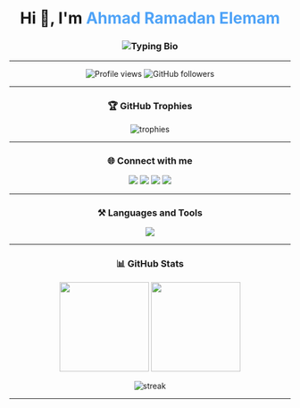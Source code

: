 <h1 align="center">
  Hi 👋, I'm <span style="color:#4FA3F7;">Ahmad Ramadan Elemam</span>
</h1>

<h3 align="center">
  <img src="https://readme-typing-svg.herokuapp.com?font=Fira+Code&size=22&pause=1000&color=4FA3F7&center=true&vCenter=true&width=500&lines=🎓+Computer+Science+Graduate;🏆+ECPC+Finalist;🌐+Frontend+Developer+(React);⚡+Currently+learning+Backend+with+Node.js" alt="Typing Bio" />
</h3>

---

<p align="center">
  <img src="https://komarev.com/ghpvc/?username=ahmadramadan74&label=Profile%20views&color=blueviolet&style=flat" alt="Profile views" />
  <img src="https://img.shields.io/github/followers/ahmadramadan74?label=Followers&style=social" alt="GitHub followers" />
</p>

---

<h3 align="center">🏆 GitHub Trophies</h3>
<p align="center"> 
  <img src="https://github-profile-trophy.vercel.app/?username=ahmadramadan74&theme=radical&no-frame=true&margin-w=15" alt="trophies"/>
</p>

---

<h3 align="center">🌐 Connect with me</h3>
<p align="center">
  <a href="https://twitter.com/rmdn7_7" target="blank"><img src="https://img.shields.io/badge/Twitter-1DA1F2?style=for-the-badge&logo=twitter&logoColor=white"/></a>
  <a href="https://linkedin.com/in/ahmad-elemam-dev" target="blank"><img src="https://img.shields.io/badge/LinkedIn-0077B5?style=for-the-badge&logo=linkedin&logoColor=white"/></a>
  <a href="https://codeforces.com/profile/tenjen" target="blank"><img src="https://img.shields.io/badge/Codeforces-445f9d?style=for-the-badge&logo=codeforces&logoColor=white"/></a>
  <a href="https://www.leetcode.com/tenjen" target="blank"><img src="https://img.shields.io/badge/LeetCode-F89F1B?style=for-the-badge&logo=leetcode&logoColor=white"/></a>
</p>

---

<h3 align="center">⚒️ Languages and Tools</h3>
<p align="center"> 
  <img src="https://skillicons.dev/icons?i=react,tailwind,ts,js,html,css,bootstrap,nodejs,express,mongodb,mysql,java,cpp,c,linux,docker,graphql,git" />
</p>

---

<h3 align="center">📊 GitHub Stats</h3>
<p align="center">
  <img src="https://github-readme-stats.vercel.app/api?username=ahmadramadan74&show_icons=true&theme=tokyonight" height="160"/>
  <img src="https://github-readme-stats.vercel.app/api/top-langs?username=ahmadramadan74&show_icons=true&locale=en&layout=compact&theme=tokyonight" height="160"/>
</p>

<p align="center">
  <img src="https://github-readme-streak-stats.herokuapp.com/?user=ahmadramadan74&theme=tokyonight" alt="streak"/>
</p>

---
